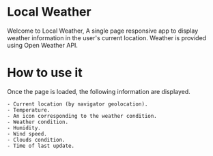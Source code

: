 Local Weather
===========================================================

Welcome to Local Weather, A single page responsive app to display weather information in the user's current location.
Weather is provided using Open Weather API.

How to use it
===========================================================
Once the page is loaded, the following information are displayed.

	- Current location (by navigator geolocation).
	- Temperature.
	- An icon corresponding to the weather condition.
	- Weather condition.
	- Humidity.
	- Wind speed.
	- Clouds condition.
	- Time of last update.